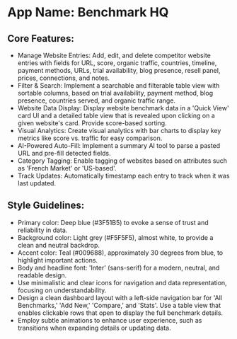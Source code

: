 # **App Name**: Benchmark HQ

## Core Features:

- Manage Website Entries: Add, edit, and delete competitor website entries with fields for URL, score, organic traffic, countries, timeline, payment methods, URLs, trial availability, blog presence, resell panel, prices, connections, and notes.
- Filter & Search: Implement a searchable and filterable table view with sortable columns, based on trial availability, payment method, blog presence, countries served, and organic traffic range.
- Website Data Display: Display website benchmark data in a 'Quick View' card UI and a detailed table view that is revealed upon clicking on a given website's card. Provide score-based sorting.
- Visual Analytics: Create visual analytics with bar charts to display key metrics like score vs. traffic for easy comparison.
- AI-Powered Auto-Fill: Implement a summary AI tool to parse a pasted URL and pre-fill detected fields.
- Category Tagging: Enable tagging of websites based on attributes such as 'French Market' or 'US-based'.
- Track Updates: Automatically timestamp each entry to track when it was last updated.

## Style Guidelines:

- Primary color: Deep blue (#3F51B5) to evoke a sense of trust and reliability in data.
- Background color: Light grey (#F5F5F5), almost white, to provide a clean and neutral backdrop.
- Accent color: Teal (#009688), approximately 30 degrees from blue, to highlight important actions.
- Body and headline font: 'Inter' (sans-serif) for a modern, neutral, and readable design.
- Use minimalistic and clear icons for navigation and data representation, focusing on understandability.
- Design a clean dashboard layout with a left-side navigation bar for 'All Benchmarks,' 'Add New,' 'Compare,' and 'Stats'. Use a table view that enables clickable rows that open to display the full benchmark details.
- Employ subtle animations to enhance user experience, such as transitions when expanding details or updating data.